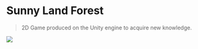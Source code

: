 # Sunny Land Forest
> 2D Game produced on the Unity engine to acquire new knowledge.  



![](img/SLF1.gif)
